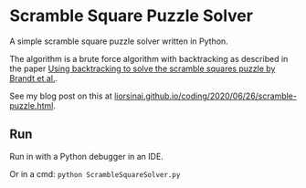 # Scramble Square Puzzle Solver

A simple scramble square puzzle solver written in Python.

The algorithm is a brute force algorithm with backtracking as described in the paper [Using backtracking to solve the scramble squares puzzle by Brandt et al.](http://citeseerx.ist.psu.edu/viewdoc/download?doi=10.1.1.953.6583&rep=rep1&type=pdf).

See my blog post on this at [liorsinai.github.io/coding/2020/06/26/scramble-puzzle.html](https://liorsinai.github.io/coding/2020/06/26/scramble-puzzle.html).

## Run

Run in with a Python debugger in an IDE.

Or in a cmd: `python ScrambleSquareSolver.py`